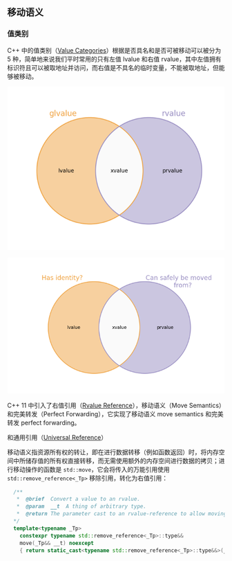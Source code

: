 ##  移动语义

### 值类别

C++ 中的值类别（[Value Categories](https://en.cppreference.com/w/cpp/language/value_category)）根据是否具名和是否可被移动可以被分为 5 种，简单地来说我们平时常用的只有左值 lvalue 和右值 rvalue，其中左值拥有标识符且可以被取地址并访问，而右值是不具名的临时变量，不能被取地址，但能够被移动。

![glvalue&rvalue(0)](https://raw.githubusercontent.com/ZintrulCre/warehouse/master/resources/cpp/glvalue&rvalue(0).png)

![glvalue&rvalue(1)](https://raw.githubusercontent.com/ZintrulCre/warehouse/master/resources/cpp/glvalue&rvalue(1).png)

C++ 11 中引入了右值引用（[Rvalue Reference](http://thbecker.net/articles/rvalue_references/section_01.html)），移动语义（Move Semantics）和完美转发（Perfect Forwarding），它实现了移动语义 move semantics 和完美转发 perfect forwarding。

和通用引用（[Universal Reference](https://isocpp.org/blog/2012/11/universal-references-in-c11-scott-meyers)）

移动语义指资源所有权的转让，即在进行数据转移（例如函数返回）时，将内存空间中所储存值的所有权直接转移，而无需使用额外的内存空间进行数据的拷贝；进行移动操作的函数是 `std::move`，它会将传入的万能引用使用 `std::remove_reference<_Tp>` 移除引用，转化为右值引用：

```cpp
  /**
   *  @brief  Convert a value to an rvalue.
   *  @param  __t  A thing of arbitrary type.
   *  @return The parameter cast to an rvalue-reference to allow moving it.
  */
  template<typename _Tp>
    constexpr typename std::remove_reference<_Tp>::type&&
    move(_Tp&& __t) noexcept
    { return static_cast<typename std::remove_reference<_Tp>::type&&>(__t); }
```

